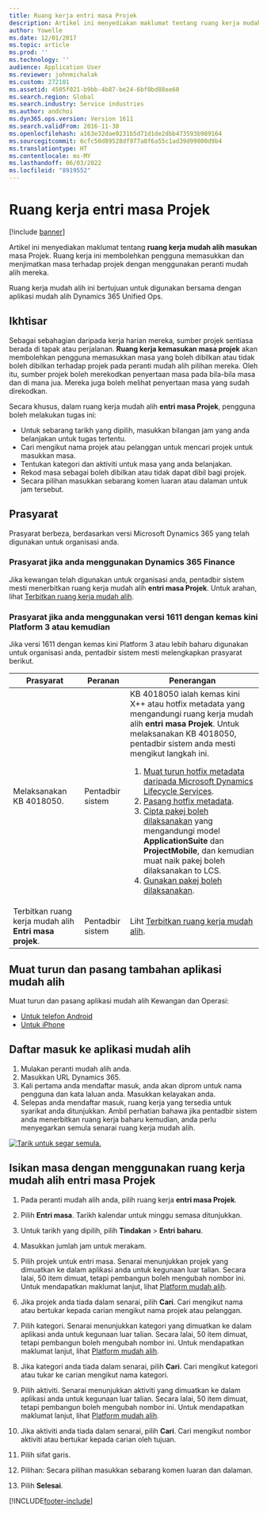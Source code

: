 ```yaml
---
title: Ruang kerja entri masa Projek
description: Artikel ini menyediakan maklumat tentang ruang kerja mudah alih masukan masa Projek. Ruang kerja ini membolehkan pengguna memasukkan dan menjimatkan masa terhadap projek dengan menggunakan peranti mudah alih mereka.
author: Yowelle
ms.date: 12/01/2017
ms.topic: article
ms.prod: ''
ms.technology: ''
audience: Application User
ms.reviewer: johnmichalak
ms.custom: 272101
ms.assetid: 4505f021-b9bb-4b87-be24-6bf0bd88ee60
ms.search.region: Global
ms.search.industry: Service industries
ms.author: andchoi
ms.dyn365.ops.version: Version 1611
ms.search.validFrom: 2016-11-30
ms.openlocfilehash: a163e32dae0231b5d71d1de2dbb473593b989164
ms.sourcegitcommit: 6cfc50d89528df977a8f6a55c1ad39d99800d9b4
ms.translationtype: HT
ms.contentlocale: ms-MY
ms.lasthandoff: 06/03/2022
ms.locfileid: "8919552"
---
```

# <a name="project-time-entry-mobile-workspace"></a>Ruang kerja entri masa Projek

[!include [banner](../includes/banner.md)]

Artikel ini menyediakan maklumat tentang **ruang kerja mudah alih masukan** masa Projek. Ruang kerja ini membolehkan pengguna memasukkan dan menjimatkan masa terhadap projek dengan menggunakan peranti mudah alih mereka.

Ruang kerja mudah alih ini bertujuan untuk digunakan bersama dengan aplikasi mudah alih Dynamics 365 Unified Ops. 

## <a name="overview"></a>Ikhtisar
Sebagai sebahagian daripada kerja harian mereka, sumber projek sentiasa berada di tapak atau perjalanan. **Ruang kerja kemasukan masa projek** akan membolehkan pengguna memasukkan masa yang boleh dibilkan atau tidak boleh dibilkan terhadap projek pada peranti mudah alih pilihan mereka. Oleh itu, sumber projek boleh merekodkan penyertaan masa pada bila-bila masa dan di mana jua. Mereka juga boleh melihat penyertaan masa yang sudah direkodkan. 

Secara khusus, dalam ruang kerja mudah alih **entri masa Projek**, pengguna boleh melakukan tugas ini:

-   Untuk sebarang tarikh yang dipilih, masukkan bilangan jam yang anda belanjakan untuk tugas tertentu.
-   Cari mengikut nama projek atau pelanggan untuk mencari projek untuk masukkan masa.
-   Tentukan kategori dan aktiviti untuk masa yang anda belanjakan.
-   Rekod masa sebagai boleh dibilkan atau tidak dapat dibil bagi projek.
-   Secara pilihan masukkan sebarang komen luaran atau dalaman untuk jam tersebut.

## <a name="prerequisites"></a>Prasyarat
Prasyarat berbeza, berdasarkan versi Microsoft Dynamics 365 yang telah digunakan untuk organisasi anda.

### <a name="prerequisites-if-you-use-dynamics-365-finance"></a>Prasyarat jika anda menggunakan Dynamics 365 Finance
Jika kewangan telah digunakan untuk organisasi anda, pentadbir sistem mesti menerbitkan ruang kerja mudah alih **entri masa Projek**. Untuk arahan, lihat [Terbitkan ruang kerja mudah alih](/dynamics365/fin-ops-core/dev-itpro/mobile-apps/publish-mobile-workspace).

### <a name="prerequisites-if-you-use-version-1611-with-platform-update-3-or-later"></a>Prasyarat jika anda menggunakan versi 1611 dengan kemas kini Platform 3 atau kemudian
Jika versi 1611 dengan kemas kini Platform 3 atau lebih baharu digunakan untuk organisasi anda, pentadbir sistem mesti melengkapkan prasyarat berikut. 

<table>
<thead>
<tr class="header">
<th>Prasyarat</th>
<th>Peranan</th>
<th>Penerangan</th>
</tr>
</thead>
<tbody>
<tr class="odd">

<td>Melaksanakan KB 4018050.</td>
<td>Pentadbir sistem</td>
<td>KB 4018050 ialah kemas kini X++ atau hotfix metadata yang mengandungi ruang kerja mudah alih <strong>entri masa Projek</strong>. Untuk melaksanakan KB 4018050, pentadbir sistem anda mesti mengikut langkah ini.
<ol>
<li><a href="/dynamics365/fin-ops-core/dev-itpro/migration-upgrade/download-hotfix-lcs">Muat turun hotfix metadata daripada Microsoft Dynamics Lifecycle Services</a>.</li>
<li><a href="/dynamics365/fin-ops-core/dev-itpro/migration-upgrade/install-metadata-hotfix-package">Pasang hotfix metadata</a>.</li>
<li><a href="/dynamics365/fin-ops-core/dev-itpro/deployment/create-apply-deployable-package">Cipta pakej boleh dilaksanakan</a> yang mengandungi model <strong>ApplicationSuite</strong> dan <strong>ProjectMobile</strong>, dan kemudian muat naik pakej boleh dilaksanakan to LCS.</li>
<li><a href="/dynamics365/fin-ops-core/dev-itpro/deployment/apply-deployable-package-system">Gunakan pakej boleh dilaksanakan</a>.</li>

</ol></td>
</tr>
<tr class="even">
<td>Terbitkan ruang kerja mudah alih <strong>Entri masa projek</strong>.</td>
<td>Pentadbir sistem</td>
<td>Liht <a href="/dynamics365/fin-ops-core/dev-itpro/mobile-apps/publish-mobile-workspace">Terbitkan ruang kerja mudah alih</a>.</td>
</tr>
</tbody>
</table>

## <a name="download-and-install-the-mobile-app"></a>Muat turun dan pasang tambahan aplikasi mudah alih

Muat turun dan pasang aplikasi mudah alih Kewangan dan Operasi:

-   [Untuk telefon Android](https://go.microsoft.com/fwlink/?linkid=850662)
-   [Untuk iPhone](https://go.microsoft.com/fwlink/?linkid=850663)

## <a name="sign-in-to-the-mobile-app"></a>Daftar masuk ke aplikasi mudah alih
1.  Mulakan peranti mudah alih anda.
2.  Masukkan URL Dynamics 365.
3.  Kali pertama anda mendaftar masuk, anda akan diprom untuk nama pengguna dan kata laluan anda. Masukkan kelayakan anda.
4.  Selepas anda mendaftar masuk, ruang kerja yang tersedia untuk syarikat anda ditunjukkan. Ambil perhatian bahawa jika pentadbir sistem anda menerbitkan ruang kerja baharu kemudian, anda perlu menyegarkan semula senarai ruang kerja mudah alih.

[![Tarik untuk segar semula.](./media/pull-to-refresh-list-of-workspaces-183x300.png)](./media/pull-to-refresh-list-of-workspaces.png)

## <a name="enter-time-by-using-the-project-time-entry-mobile-workspace"></a>Isikan masa dengan menggunakan ruang kerja mudah alih entri masa Projek
1.  Pada peranti mudah alih anda, pilih ruang kerja **entri masa Projek**.
2.  Pilih **Entri masa**. Tarikh kalendar untuk minggu semasa ditunjukkan.
3.  Untuk tarikh yang dipilih, pilih **Tindakan** &gt; **Entri baharu**.
4.  Masukkan jumlah jam untuk merakam.
5.  Pilih projek untuk entri masa. Senarai menunjukkan projek yang dimuatkan ke dalam aplikasi anda untuk kegunaan luar talian. Secara lalai, 50 item dimuat, tetapi pembangun boleh mengubah nombor ini. Untuk mendapatkan maklumat lanjut, lihat [Platform mudah alih](/dynamics365/fin-ops-core/dev-itpro/mobile-apps/mobile-app-home-page).
6.  Jika projek anda tiada dalam senarai, pilih **Cari**. Cari mengikut nama atau bertukar kepada carian mengikut nama projek atau pelanggan.
7.  Pilih kategori. Senarai menunjukkan kategori yang dimuatkan ke dalam aplikasi anda untuk kegunaan luar talian. Secara lalai, 50 item dimuat, tetapi pembangun boleh mengubah nombor ini. Untuk mendapatkan maklumat lanjut, lihat [Platform mudah alih](/dynamics365/fin-ops-core/dev-itpro/mobile-apps/mobile-app-home-page).
8.  Jika kategori anda tiada dalam senarai, pilih **Cari**. Cari mengikut kategori atau tukar ke carian mengikut nama kategori.
9.  Pilih aktiviti. Senarai menunjukkan aktiviti yang dimuatkan ke dalam aplikasi anda untuk kegunaan luar talian. Secara lalai, 50 item dimuat, tetapi pembangun boleh mengubah nombor ini. Untuk mendapatkan maklumat lanjut, lihat [Platform mudah alih](/dynamics365/fin-ops-core/dev-itpro/mobile-apps/mobile-app-home-page).
10. Jika aktiviti anda tiada dalam senarai, pilih **Cari**. Cari mengikut nombor aktiviti atau bertukar kepada carian oleh tujuan.

11. Pilih sifat garis.
12. Pilihan: Secara pilihan masukkan sebarang komen luaran dan dalaman.
13. Pilih **Selesai**.


[!INCLUDE[footer-include](../includes/footer-banner.md)]